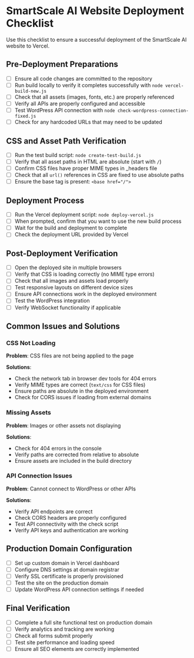 # SmartScale AI Website Deployment Checklist

Use this checklist to ensure a successful deployment of the SmartScale AI website to Vercel.

## Pre-Deployment Preparations

- [ ] Ensure all code changes are committed to the repository
- [ ] Run build locally to verify it completes successfully with `node vercel-build-new.js`
- [ ] Check that all assets (images, fonts, etc.) are properly referenced
- [ ] Verify all APIs are properly configured and accessible
- [ ] Test WordPress API connection with `node check-wordpress-connection-fixed.js`
- [ ] Check for any hardcoded URLs that may need to be updated

## CSS and Asset Path Verification

- [ ] Run the test build script: `node create-test-build.js`
- [ ] Verify that all asset paths in HTML are absolute (start with `/`)
- [ ] Confirm CSS files have proper MIME types in _headers file
- [ ] Check that all `url()` references in CSS are fixed to use absolute paths
- [ ] Ensure the base tag is present: `<base href="/">`

## Deployment Process

- [ ] Run the Vercel deployment script: `node deploy-vercel.js`
- [ ] When prompted, confirm that you want to use the new build process
- [ ] Wait for the build and deployment to complete
- [ ] Check the deployment URL provided by Vercel

## Post-Deployment Verification

- [ ] Open the deployed site in multiple browsers
- [ ] Verify that CSS is loading correctly (no MIME type errors)
- [ ] Check that all images and assets load properly
- [ ] Test responsive layouts on different device sizes
- [ ] Ensure API connections work in the deployed environment
- [ ] Test the WordPress integration
- [ ] Verify WebSocket functionality if applicable

## Common Issues and Solutions

### CSS Not Loading

**Problem**: CSS files are not being applied to the page

**Solutions**:
- Check the network tab in browser dev tools for 404 errors
- Verify MIME types are correct (`text/css` for CSS files)
- Ensure paths are absolute in the deployed environment
- Check for CORS issues if loading from external domains

### Missing Assets

**Problem**: Images or other assets not displaying

**Solutions**:
- Check for 404 errors in the console
- Verify paths are corrected from relative to absolute
- Ensure assets are included in the build directory

### API Connection Issues

**Problem**: Cannot connect to WordPress or other APIs

**Solutions**:
- Verify API endpoints are correct
- Check CORS headers are properly configured
- Test API connectivity with the check script
- Verify API keys and authentication are working

## Production Domain Configuration

- [ ] Set up custom domain in Vercel dashboard
- [ ] Configure DNS settings at domain registrar
- [ ] Verify SSL certificate is properly provisioned
- [ ] Test the site on the production domain
- [ ] Update WordPress API connection settings if needed

## Final Verification

- [ ] Complete a full site functional test on production domain
- [ ] Verify analytics and tracking are working
- [ ] Check all forms submit properly
- [ ] Test site performance and loading speed
- [ ] Ensure all SEO elements are correctly implemented
